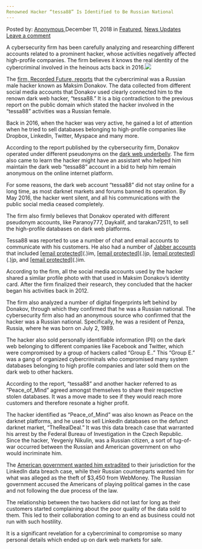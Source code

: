 ```yaml
---
Renowned Hacker “tessa88” Is Identified to Be Russian National
---
```

<article class="post-listing post-27547 post type-post status-publish format-standard has-post-thumbnail hentry category-deepdot-news category-news-updates tag-hacker tag-identified tag-national tag-renowned tag-russian tag-tessa88">
    <div class="post-inner">
    <p class="post-meta">
    <span>Posted by: <a href="https://www.deepdotweb.com/author/anony/" title="">Anonymous </a></span>
    <span>December 11, 2018</span>
    <span>in <a href="https://www.deepdotweb.com/category/deepdot-news/" rel="category tag">Featured</a>, <a href="https://www.deepdotweb.com/category/news-updates/" rel="category tag">News Updates</a></span>
    <span><a href="https://www.deepdotweb.com/2018/12/11/renowned-hacker-tessa88-is-identified-to-be-russian-national/#respond">Leave a comment</a></span>
    </p>
    <div class="clear"></div>
    <div class="entry">
    <p>A cybersecurity firm has been carefully analyzing and researching different accounts related to a prominent hacker, whose activities negatively affected high-profile companies. The firm believes it knows the real identity of the cybercriminal involved in the heinous acts back in 2016.<img class="wp-image-27554 aligncenter" src="https://www.deepdotweb.com/wp-content/uploads/2018/12/word-image-16.jpeg" srcset="https://www.deepdotweb.com/wp-content/uploads/2018/12/word-image-16.jpeg 660w, https://www.deepdotweb.com/wp-content/uploads/2018/12/word-image-16-300x150.jpeg 300w" sizes="(max-width: 660px) 100vw, 660px" /></p>
    <p>The <a href="https://www.recordedfuture.com/tessa88-identity-revealed/">firm, Recorded Future, reports</a> that the cybercriminal was a Russian male hacker known as Maksim Donakov. The data collected from different social media accounts that Donakov used clearly connected him to the renown dark web hacker, “tessa88.” It is a big contradiction to the previous report on the public domain which stated the hacker involved in the “tessa88” activities was a Russian female.</p>
    <p>Back in 2016, when the hacker was very active, he gained a lot of attention when he tried to sell databases belonging to high-profile companies like Dropbox, LinkedIn, Twitter, Myspace and many more.</p>
    <p>According to the report published by the cybersecurity firm, Donakov operated under different pseudonyms on the <a href="https://www.deepdotweb.com/2013/10/28/updated-llist-of-hidden-marketplaces-tor-i2p/">dark web underbelly</a>. The firm also came to learn the hacker might have an assistant who helped him maintain the dark web “tessa88” account in a bid to help him remain anonymous on the online internet platform.</p>
    <p>For some reasons, the dark web account “tessa88” did not stay online for a long time, as most darknet markets and forums banned its operation. By May 2016, the hacker went silent, and all his communications with the public social media ceased completely.</p>
    <p>The firm also firmly believes that Donakov operated with different pseudonym accounts, like Paranoy777, Daykalif, and tarakan72511, to sell the high-profile databases on dark web platforms.</p>
    <p>Tessa88 was reported to use a number of chat and email accounts to communicate with his customers. He also had a number of <a href="https://www.deepdotweb.com/2015/05/17/tutorial-xmppjabber-otr/">Jabber accounts</a> that included <a href="/cdn-cgi/l/email-protection" class="__cf_email__" data-cfemail="2551405656441d1d65405d55494a4c51">[email&#160;protected]</a>(.)im, <a href="/cdn-cgi/l/email-protection" class="__cf_email__" data-cfemail="f98d9c8a8a98c1c1b981948989">[email&#160;protected]</a>(.)jp, <a href="/cdn-cgi/l/email-protection" class="__cf_email__" data-cfemail="aec3dcc8dccbcbc3cfc0999999eed6c3dede">[email&#160;protected]</a>(.)jp, and <a href="/cdn-cgi/l/email-protection" class="__cf_email__" data-cfemail="543035263f273d303133383b36353814312c24383b3d20">[email&#160;protected]</a>(.)im.</p>
    <p>According to the firm, all the social media accounts used by the hacker shared a similar profile photo with that used in Maksim Donakov’s identity card. After the firm finalized their research, they concluded that the hacker began his activities back in 2012.</p>
    <p>The firm also analyzed a number of digital fingerprints left behind by Donakov, through which they confirmed that he was a Russian national. The cybersecurity firm also had an anonymous source who confirmed that the hacker was a Russian national. Specifically, he was a resident of Penza, Russia, where he was born on July 2, 1989.</p>
    <p>The hacker also sold personally identifiable information (PII) on the dark web belonging to different companies like Facebook and Twitter, which were compromised by a group of hackers called “Group E..” This “Group E.” was a gang of organized cybercriminals who compromised many system databases belonging to high profile companies and later sold them on the dark web to other hackers.</p>
    <p>According to the report, “tessa88” and another hacker referred to as “Peace_of_Mind” agreed amongst themselves to share their respective stolen databases. It was a move made to see if they would reach more customers and therefore resonate a higher profit.</p>
    <p>The hacker identified as “Peace_of_Mind” was also known as Peace on the darknet platforms, and he used to sell LinkedIn databases on the defunct darknet market, “TheRealDeal.” It was this data breach case that warranted his arrest by the Federal Bureau of Investigation in the Czech Republic. Since the hacker, Yevgeniy Nikulin, was a Russian citizen, a sort of tug-of-war occurred between the Russian and American government on who would incriminate him.</p>
    <p>The <a href="https://www.deepdotweb.com/2017/06/22/czech-court-approves-extradition-linkedin-hacker-us-russia/">American government wanted him extradited</a> to their jurisdiction for the LinkedIn data breach case, while their Russian counterparts wanted him for what was alleged as the theft of $3,450 from WebMoney. The Russian government accused the Americans of playing political games in the case and not following the due process of the law.</p>
    <p>The relationship between the two hackers did not last for long as their customers started complaining about the poor quality of the data sold to them. This led to their collaboration coming to an end as business could not run with such hostility.</p>
    <p>It is a significant revelation for a cybercriminal to compromise so many personal details which ended up on dark web markets for sale.</p>
    </div>
    <span style="display:none"><a href="https://www.deepdotweb.com/tag/hacker/" rel="tag">hacker</a> <a href="https://www.deepdotweb.com/tag/identified/" rel="tag">identified</a> <a href="https://www.deepdotweb.com/tag/national/" rel="tag">national</a> <a href="https://www.deepdotweb.com/tag/renowned/" rel="tag">renowned</a> <a href="https://www.deepdotweb.com/tag/russian/" rel="tag">russian</a> <a href="https://www.deepdotweb.com/tag/tessa88/" rel="tag">tessa88</a></span> <span style="display:none" class="updated">2018-12-11</span>
    <div style="display:none" class="vcard author" itemprop="author" itemscope itemtype="http://schema.org/Person"><strong class="fn" itemprop="name"><a href="https://www.deepdotweb.com/author/anony/" title="Posts by Anonymous" rel="author">Anonymous</a></strong></div>
    </div>
</article>

